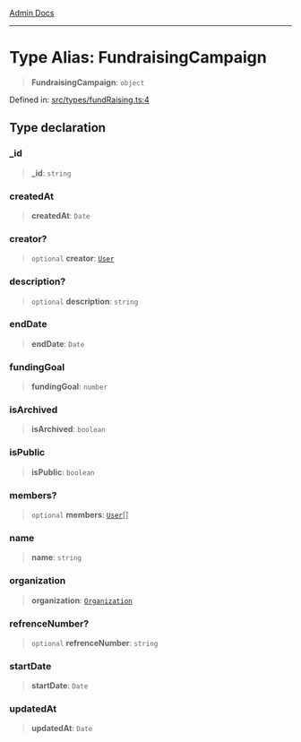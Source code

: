 [Admin Docs](/)

***

# Type Alias: FundraisingCampaign

> **FundraisingCampaign**: `object`

Defined in: [src/types/fundRaising.ts:4](https://github.com/PalisadoesFoundation/talawa-admin/blob/main/src/types/fundRaising.ts#L4)

## Type declaration

### \_id

> **\_id**: `string`

### createdAt

> **createdAt**: `Date`

### creator?

> `optional` **creator**: [`User`](../../User/type/type-aliases/User.md)

### description?

> `optional` **description**: `string`

### endDate

> **endDate**: `Date`

### fundingGoal

> **fundingGoal**: `number`

### isArchived

> **isArchived**: `boolean`

### isPublic

> **isPublic**: `boolean`

### members?

> `optional` **members**: [`User`](../../User/type/type-aliases/User.md)[]

### name

> **name**: `string`

### organization

> **organization**: [`Organization`](../../organization/type-aliases/Organization.md)

### refrenceNumber?

> `optional` **refrenceNumber**: `string`

### startDate

> **startDate**: `Date`

### updatedAt

> **updatedAt**: `Date`
